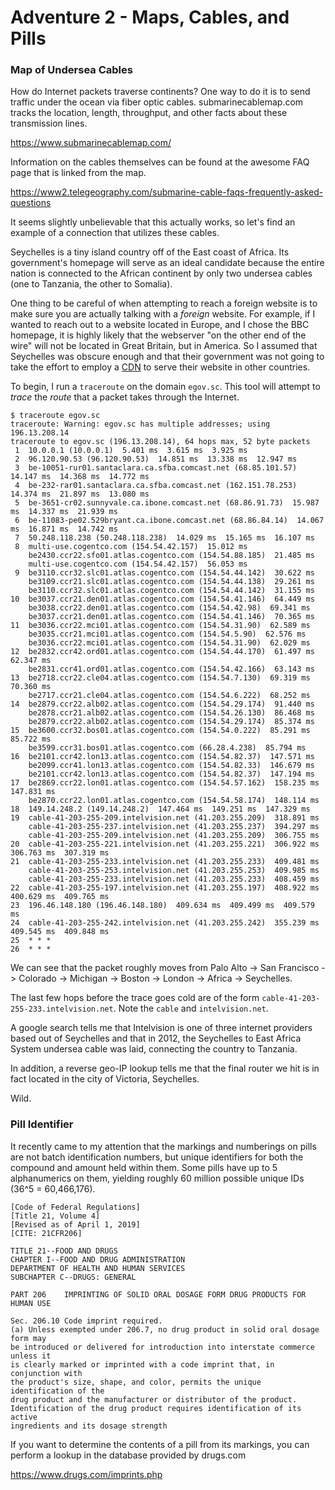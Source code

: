 
# Adventure 2 - Maps, Cables, and Pills

### Map of Undersea Cables

How do Internet packets traverse continents? One way to do it is to send
traffic under the ocean via fiber optic cables. submarinecablemap.com tracks
the location, length, throughput, and other facts about these transmission lines.

<https://www.submarinecablemap.com/>

Information on the cables themselves can be found at the awesome FAQ page
that is linked from the map.

<https://www2.telegeography.com/submarine-cable-faqs-frequently-asked-questions>

It seems slightly unbelievable that this actually works, so let's find an
example of a connection that utilizes these cables. 

Seychelles is a tiny island country off of the East coast of Africa. Its
government's homepage will serve as an ideal candidate because the entire
nation is connected to the African continent by only two undersea cables (one
to Tanzania, the other to Somalia).

One thing to be careful of when attempting
to reach a foreign website is to make sure you are actually talking with a
*foreign* website. For example, if I wanted to reach out to a website located
in Europe, and I chose the BBC homepage, it is highly likely that the webserver
"on the other end of the wire" will not be located in Great Britain, but in America. So I assumed that Seychelles was obscure enough and that their government was not going to take the effort to employ a [CDN](https://www.cloudflare.com/learning/cdn/what-is-a-cdn/) to serve their website in other countries.

To begin, I run a `traceroute` on the domain `egov.sc`. This tool will attempt
to *trace* the *route* that a packet takes through the Internet.

```
$ traceroute egov.sc
traceroute: Warning: egov.sc has multiple addresses; using 196.13.208.14
traceroute to egov.sc (196.13.208.14), 64 hops max, 52 byte packets
 1  10.0.0.1 (10.0.0.1)  5.401 ms  3.615 ms  3.925 ms
 2  96.120.90.53 (96.120.90.53)  14.851 ms  13.338 ms  12.947 ms
 3  be-10051-rur01.santaclara.ca.sfba.comcast.net (68.85.101.57)  14.147 ms  14.368 ms  14.772 ms
 4  be-232-rar01.santaclara.ca.sfba.comcast.net (162.151.78.253)  14.374 ms  21.897 ms  13.080 ms
 5  be-3651-cr02.sunnyvale.ca.ibone.comcast.net (68.86.91.73)  15.987 ms  14.337 ms  21.939 ms
 6  be-11083-pe02.529bryant.ca.ibone.comcast.net (68.86.84.14)  14.067 ms  16.871 ms  14.742 ms
 7  50.248.118.238 (50.248.118.238)  14.029 ms  15.165 ms  16.107 ms
 8  multi-use.cogentco.com (154.54.42.157)  15.012 ms
    be2430.ccr22.sfo01.atlas.cogentco.com (154.54.88.185)  21.485 ms
    multi-use.cogentco.com (154.54.42.157)  56.053 ms
 9  be3110.ccr32.slc01.atlas.cogentco.com (154.54.44.142)  30.622 ms
    be3109.ccr21.slc01.atlas.cogentco.com (154.54.44.138)  29.261 ms
    be3110.ccr32.slc01.atlas.cogentco.com (154.54.44.142)  31.155 ms
10  be3037.ccr21.den01.atlas.cogentco.com (154.54.41.146)  64.449 ms
    be3038.ccr22.den01.atlas.cogentco.com (154.54.42.98)  69.341 ms
    be3037.ccr21.den01.atlas.cogentco.com (154.54.41.146)  70.365 ms
11  be3036.ccr22.mci01.atlas.cogentco.com (154.54.31.90)  62.589 ms
    be3035.ccr21.mci01.atlas.cogentco.com (154.54.5.90)  62.576 ms
    be3036.ccr22.mci01.atlas.cogentco.com (154.54.31.90)  62.029 ms
12  be2832.ccr42.ord01.atlas.cogentco.com (154.54.44.170)  61.497 ms  62.347 ms
    be2831.ccr41.ord01.atlas.cogentco.com (154.54.42.166)  63.143 ms
13  be2718.ccr22.cle04.atlas.cogentco.com (154.54.7.130)  69.319 ms  70.360 ms
    be2717.ccr21.cle04.atlas.cogentco.com (154.54.6.222)  68.252 ms
14  be2879.ccr22.alb02.atlas.cogentco.com (154.54.29.174)  91.440 ms
    be2878.ccr21.alb02.atlas.cogentco.com (154.54.26.130)  86.468 ms
    be2879.ccr22.alb02.atlas.cogentco.com (154.54.29.174)  85.374 ms
15  be3600.ccr32.bos01.atlas.cogentco.com (154.54.0.222)  85.291 ms  85.722 ms
    be3599.ccr31.bos01.atlas.cogentco.com (66.28.4.238)  85.794 ms
16  be2101.ccr42.lon13.atlas.cogentco.com (154.54.82.37)  147.571 ms
    be2099.ccr41.lon13.atlas.cogentco.com (154.54.82.33)  146.679 ms
    be2101.ccr42.lon13.atlas.cogentco.com (154.54.82.37)  147.194 ms
17  be2869.ccr22.lon01.atlas.cogentco.com (154.54.57.162)  158.235 ms  147.831 ms
    be2870.ccr22.lon01.atlas.cogentco.com (154.54.58.174)  148.114 ms
18  149.14.248.2 (149.14.248.2)  147.464 ms  149.251 ms  147.329 ms
19  cable-41-203-255-209.intelvision.net (41.203.255.209)  318.891 ms
    cable-41-203-255-237.intelvision.net (41.203.255.237)  394.297 ms
    cable-41-203-255-209.intelvision.net (41.203.255.209)  306.755 ms
20  cable-41-203-255-221.intelvision.net (41.203.255.221)  306.922 ms  306.763 ms  307.319 ms
21  cable-41-203-255-233.intelvision.net (41.203.255.233)  409.481 ms
    cable-41-203-255-253.intelvision.net (41.203.255.253)  409.985 ms
    cable-41-203-255-233.intelvision.net (41.203.255.233)  408.459 ms
22  cable-41-203-255-197.intelvision.net (41.203.255.197)  408.922 ms  400.629 ms  409.765 ms
23  196.46.148.180 (196.46.148.180)  409.634 ms  409.499 ms  409.579 ms
24  cable-41-203-255-242.intelvision.net (41.203.255.242)  355.239 ms  409.545 ms  409.848 ms
25  * * *
26  * * *
```

We can see that the packet roughly moves from Palo Alto -> San Francisco -> Colorado -> Michigan -> Boston -> London -> Africa -> Seychelles.

The last few hops before the trace goes cold are of the form `cable-41-203-255-233.intelvision.net`. Note the `cable` and `intelvision.net`.

A google search tells me that Intelvision is one of three internet providers based out of Seychelles and that in 2012, the Seychelles to East Africa System undersea cable was laid, connecting the country to Tanzania.

In addition, a reverse geo-IP lookup tells me that the final router we hit is
in fact located in the city of Victoria, Seychelles.

Wild.


### Pill Identifier

It recently came to my attention that the markings and numberings on pills are
not batch identification numbers, but unique identifiers for both the compound
and amount held within them. Some pills have up to 5 alphanumerics on them,
yielding roughly 60 million possible unique IDs (36^5 = 60,466,176).

```
[Code of Federal Regulations]
[Title 21, Volume 4]
[Revised as of April 1, 2019]
[CITE: 21CFR206]

TITLE 21--FOOD AND DRUGS
CHAPTER I--FOOD AND DRUG ADMINISTRATION
DEPARTMENT OF HEALTH AND HUMAN SERVICES 
SUBCHAPTER C--DRUGS: GENERAL
    
PART 206    IMPRINTING OF SOLID ORAL DOSAGE FORM DRUG PRODUCTS FOR HUMAN USE

Sec. 206.10 Code imprint required.
(a) Unless exempted under 206.7, no drug product in solid oral dosage form may
be introduced or delivered for introduction into interstate commerce unless it
is clearly marked or imprinted with a code imprint that, in conjunction with
the product's size, shape, and color, permits the unique identification of the
drug product and the manufacturer or distributor of the product.
Identification of the drug product requires identification of its active
ingredients and its dosage strength
```

If you want to determine the contents of a pill from its markings, you can perform
a lookup in the database provided by drugs.com

<https://www.drugs.com/imprints.php>

